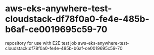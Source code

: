 # aws-eks-anywhere-test-cloudstack-df78f0a0-fe4e-485b-b6af-ce0019695c59-70
repository for use with E2E test job aws-eks-anywhere-test-cloudstack:df78f0a0-fe4e-485b-b6af-ce0019695c59-70
